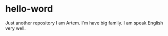 # hello-word
Just another repository
I am Artem. I'm have big family. I am speak English very well.
